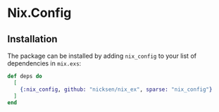 # Nix.Config

## Installation

The package can be installed by adding `nix_config` to your list of dependencies in `mix.exs`:

```elixir
def deps do
  [
    {:nix_config, github: "nicksen/nix_ex", sparse: "nix_config"}
  ]
end
```
